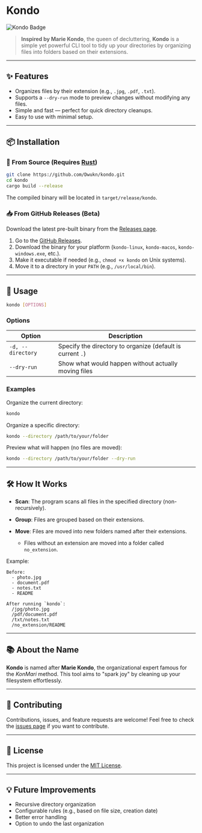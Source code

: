 # Kondo

![Kondo Badge](https://img.shields.io/badge/Clean%20Up%20Your%20Files-Spark%20Joy-ffc0cb?style=for-the-badge\&logo=spring\&logoColor=white)

> **Inspired by Marie Kondo**, the queen of decluttering, **Kondo** is a simple yet powerful CLI tool to tidy up your directories by organizing files into folders based on their extensions.

---

## ✨ Features

* Organizes files by their extension (e.g., `.jpg`, `.pdf`, `.txt`).
* Supports a `--dry-run` mode to preview changes without modifying any files.
* Simple and fast — perfect for quick directory cleanups.
* Easy to use with minimal setup.

---

## 📦 Installation

### 🔁 From Source (Requires [Rust](https://www.rust-lang.org/tools/install))

```bash
git clone https://github.com/Dwukn/kondo.git
cd kondo
cargo build --release
```

The compiled binary will be located in `target/release/kondo`.

### 📥 From GitHub Releases (Beta)

Download the latest pre-built binary from the [Releases page](https://github.com/Dwukn/kondo/releases).

1. Go to the [GitHub Releases](https://github.com/Dwukn/kondo/releases).
2. Download the binary for your platform (`kondo-linux`, `kondo-macos`, `kondo-windows.exe`, etc.).
3. Make it executable if needed (e.g., `chmod +x kondo` on Unix systems).
4. Move it to a directory in your `PATH` (e.g., `/usr/local/bin`).

---

## 🚀 Usage

```bash
kondo [OPTIONS]
```

### Options

| Option            | Description                                                |
| ----------------- | ---------------------------------------------------------- |
| `-d, --directory` | Specify the directory to organize (default is current `.`) |
| `--dry-run`       | Show what would happen without actually moving files       |

### Examples

Organize the current directory:

```bash
kondo
```

Organize a specific directory:

```bash
kondo --directory /path/to/your/folder
```

Preview what will happen (no files are moved):

```bash
kondo --directory /path/to/your/folder --dry-run
```

---

## 🛠 How It Works

* **Scan**: The program scans all files in the specified directory (non-recursively).
* **Group**: Files are grouped based on their extensions.
* **Move**: Files are moved into new folders named after their extensions.

  * Files without an extension are moved into a folder called `no_extension`.

Example:

```
Before:
  - photo.jpg
  - document.pdf
  - notes.txt
  - README

After running `kondo`:
  /jpg/photo.jpg
  /pdf/document.pdf
  /txt/notes.txt
  /no_extension/README
```

---

## 📚 About the Name

**Kondo** is named after **Marie Kondo**, the organizational expert famous for the *KonMari* method. This tool aims to "spark joy" by cleaning up your filesystem effortlessly.

---

## 🤝 Contributing

Contributions, issues, and feature requests are welcome!
Feel free to check the [issues page](https://github.com/Dwukn/kondo/issues) if you want to contribute.

---

## 📄 License

This project is licensed under the [MIT License](LICENSE).

---

## 💡 Future Improvements

* Recursive directory organization
* Configurable rules (e.g., based on file size, creation date)
* Better error handling
* Option to undo the last organization
